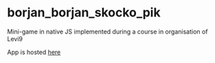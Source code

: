 # borjan_borjan_skocko_pik
Mini-game in native JS implemented during a course in organisation of Levi9

App is hosted [here](http://www.alas.matf.bg.ac.rs/~mi16077/mini_game)